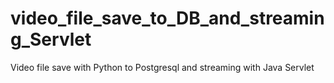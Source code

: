 # video_file_save_to_DB_and_streaming_Servlet

Video file save with Python to Postgresql and streaming with Java Servlet


